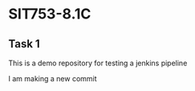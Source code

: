 # SIT753-8.1C

## Task 1

This is a demo repository for testing a jenkins pipeline

I am making a new commit
